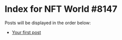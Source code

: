 # Index for NFT World #8147
Posts will be displayed in the order below:

- [Your first post](./001-first.md)

